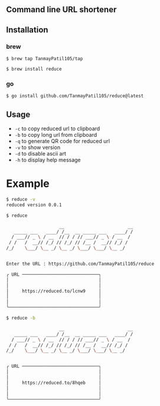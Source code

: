 ## Command line URL shortener

## Installation

### brew
```
$ brew tap TanmayPatil105/tap
```
```
$ brew install reduce
```

### go
```bash
$ go install github.com/TanmayPatil105/reduce@latest
```

## Usage
- `-c` to copy reduced url to clipboard
- `-b` to copy long url from clipboard
- `-q` to generate QR code for reduced url
- `-v` to show version
- `-d` to disable ascii art
- `-h` to display help message


# Example

```bash
$ reduce -v
reduced version 0.0.1
```
```bash
$ reduce

                    __                        __     
   _____ ___   ____/ /__  __ _____ ___   ____/ /     
  / ___// _ \ / __  // / / // ___// _ \ / __  /    
 / /   /  __// /_/ // /_/ // /__ /  __// /_/ /     
/_/    \___/ \__ _/ \__ _/ \___/ \___/ \__ _/  


Enter the URL : https://github.com/TanmayPatil105/reduce                  

╭ URL ─────────────────────────────╮
│                                  │
│                                  │
│     https://reduced.to/lcnw9     │
│                                  │
│                                  │
╰──────────────────────────────────╯
```

```bash
$ reduce -b

                    __                        __     
   _____ ___   ____/ /__  __ _____ ___   ____/ /     
  / ___// _ \ / __  // / / // ___// _ \ / __  /    
 / /   /  __// /_/ // /_/ // /__ /  __// /_/ /     
/_/    \___/ \__ _/ \__ _/ \___/ \___/ \__ _/  


╭ URL ─────────────────────────────╮
│                                  │
│                                  │
│     https://reduced.to/8hqeb     │
│                                  │
│                                  │
╰──────────────────────────────────╯
```
